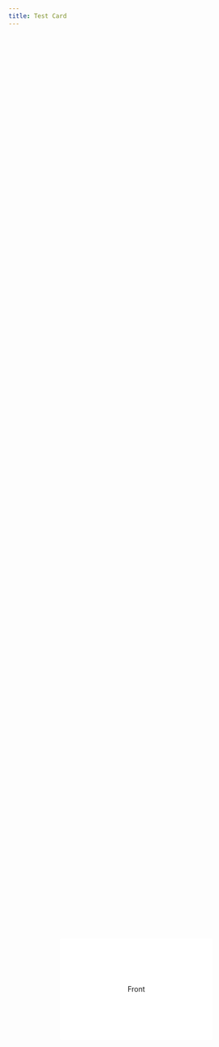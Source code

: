 ```yaml
---
title: Test Card
---
```


<style>
@import url(http://fonts.googleapis.com/css?family=Open+Sans);

label {
    -webkit-perspective: 1000px;
    perspective: 1000px;
    -webkit-transform-style: preserve-3d;
    transform-style: preserve-3d;
    display: block;
    width: 300px;
    height: 200px;
    position: absolute;
    left: 50%;
    top: 50%;
    -webkit-transform: translate(-50%, -50%);
    transform: translate(-50%, -50%);
    cursor: pointer;
}

.card {
    position: relative;
    height: 100%;
    width: 100%;
    -webkit-transform-style: preserve-3d;
    transform-style: preserve-3d;
    -webkit-transition: all 600ms;
    transition: all 600ms;
    z-index: 20;
}

    .card div {
        position: absolute;
        height: 100%;
        width: 100%;
        background: #FFF;
        text-align: center;
        line-height: 200px;
        -webkit-backface-visibility: hidden;
        backface-visibility: hidden;
        border-radius: 2px;
    }

    .card .back {
        background: #222;
        color: #FFF;
        -webkit-transform: rotateX(180deg);
        transform: rotateX(180deg);
    }

label:hover .card {
    -webkit-transform: rotateX(20deg);
    transform: rotateX(20deg);
    box-shadow: 0 20px 20px rgba(50,50,50,.2);
}

input {
    display: none;
}

:checked + .card {
    transform: rotateX(180deg);
    -webkit-transform: rotateX(180deg);
}

label:hover :checked + .card {
    transform: rotateX(160deg);
    -webkit-transform: rotateX(160deg);
    box-shadow: 0 20px 20px rgba(255,255,255,.2);
}
</style>

<label>
    <input type="checkbox"  />
    <div class="card">
        <div class="front">Front</div>
        <div class="back">Back</div>
    </div>
</label>

